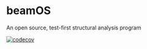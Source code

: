 # beamOS
An open source, test-first structural analysis program

[![codecov](https://codecov.io/github/connorivy/beamOS/branch/main/graph/badge.svg?token=4PV4S45YKT)](https://codecov.io/github/connorivy/beamOS)
